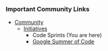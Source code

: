 ### Important Community Links

* [Community](/www-community)
  * [Initiatives](/initiatives)
    * Code Sprints (You are here)
    * [Google Summer of Code](/initiatives/gsoc)
